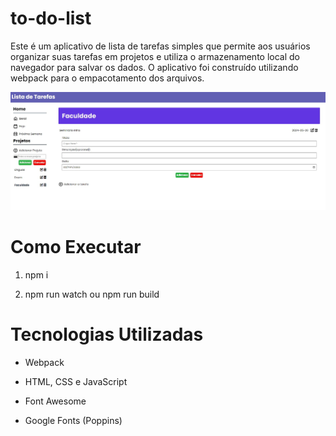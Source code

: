 # to-do-list

Este é um aplicativo de lista de tarefas simples que permite aos usuários organizar suas tarefas em projetos e utiliza o armazenamento local do navegador para salvar os dados. O aplicativo foi construído utilizando webpack para o empacotamento dos arquivos.

![Captura de Tela do Projeto](src/assets/printProjeto.jpg)

# Como Executar

1. npm i

2. npm run watch ou npm run build 

# Tecnologias Utilizadas

- Webpack

- HTML, CSS e JavaScript

- Font Awesome

- Google Fonts (Poppins)